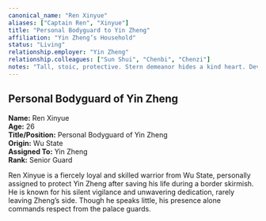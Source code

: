 ```yaml
---
canonical_name: "Ren Xinyue"
aliases: ["Captain Ren", "Xinyue"]
title: "Personal Bodyguard to Yin Zheng"
affiliation: "Yin Zheng’s Household"
status: "Living"
relationship.employer: "Yin Zheng"
relationship.colleagues: ["Sun Shui", "Chenbi", "Chenzi"]
notes: "Tall, stoic, protective. Stern demeanor hides a kind heart. Devoted to Yin Zheng and loyal to the household."
---
```

## Personal Bodyguard of Yin Zheng  
**Name:** Ren Xinyue  
**Age:** 26  
**Title/Position:** Personal Bodyguard of Yin Zheng  
**Origin:** Wu State  
**Assigned To:** Yin Zheng  
**Rank:** Senior Guard  

Ren Xinyue is a fiercely loyal and skilled warrior from Wu State, personally assigned to protect Yin Zheng after saving his life during a border skirmish. He is known for his silent vigilance and unwavering dedication, rarely leaving Zheng’s side. Though he speaks little, his presence alone commands respect from the palace guards.
